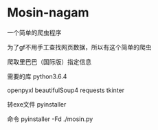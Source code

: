 # Mosin-nagam
一个简单的爬虫程序

为了gf不用手工查找网页数据，所以有这个简单的爬虫

爬取里巴巴（国际版）指定信息

需要的库
python3.6.4

openpyxl
beautifulSoup4
requests
tkinter

转exe文件
pyinstaller

命令 pyinstaller -Fd ./mosin.py


